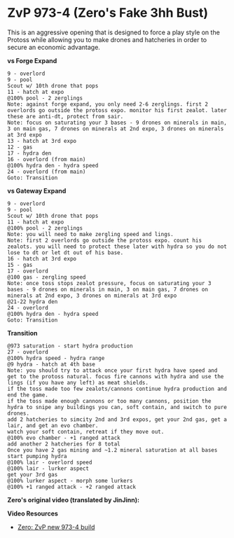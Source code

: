 # ZvP 973-4 (Zero's Fake 3hh Bust)

This is an aggressive opening that is designed to force a play style on the Protoss while allowing you to make drones and hatcheries in order to secure an economic advantage.

__vs Forge Expand__
```
9 - overlord
9 - pool
Scout w/ 10th drone that pops
11 - hatch at expo
@100% pool - 2 zerglings
Note: against forge expand, you only need 2-6 zerglings. first 2 overlords go outside the protoss expo. monitor his first zealot. later these are anti-dt, protect from sair.
Note: focus on saturating your 3 bases - 9 drones on minerals in main, 3 on main gas, 7 drones on minerals at 2nd expo, 3 drones on minerals at 3rd expo
13 - hatch at 3rd expo
12 - gas
17 - hydra den
16 - overlord (from main)
@100% hydra den - hydra speed
24 - overlord (from main)
Goto: Transition
```

__vs Gateway Expand__
```
9 - overlord
9 - pool
Scout w/ 10th drone that pops
11 - hatch at expo
@100% pool - 2 zerglings
Note: you will need to make zergling speed and lings.
Note: first 2 overlords go outside the protoss expo. count his zealots. you will need to protect these later with hydra so you do not lose to dt or let dt out of his base.
16 - hatch at 3rd expo
15 - gas
17 - overlord
@100 gas - zergling speed
Note: once toss stops zealot pressure, focus on saturating your 3 bases - 9 drones on minerals in main, 3 on main gas, 7 drones on minerals at 2nd expo, 3 drones on minerals at 3rd expo
@21-22 hydra den
24 - overlord
@100% hydra den - hydra speed
Goto: Transition
```

__Transition__
```
@973 saturation - start hydra production
27 - overlord
@100% hydra speed - hydra range
@9 hydra - hatch at 4th base
Note: you should try to attack once your first hydra have speed and get to the protoss natural. focus fire cannons with hydra and use the lings (if you have any left) as meat shields. 
if the toss made too few zealots/cannons continue hydra production and end the game. 
if the toss made enough cannons or too many cannons, position the hydra to snipe any buildings you can, soft contain, and switch to pure drones. 
add 2 hatcheries to simcity 2nd and 3rd expos, get your 2nd gas, get a lair, and get an evo chamber.
watch your soft contain, retreat if they move out.
@100% evo chamber - +1 ranged attack
add another 2 hatcheries for 8 total
Once you have 2 gas mining and ~1.2 mineral saturation at all bases start pumping hydra
@100% lair - overlord speed
@100% lair - lurker aspect
get your 3rd gas
@100% lurker aspect - morph some lurkers
@100% +1 ranged attack - +2 ranged attack
```

__Zero's original video (translated by JinJinn):__

**__Video Resources__**
- [Zero: ZvP new 973-4 build](https://www.youtube.com/watch?v=op8rl1-voxQ)
